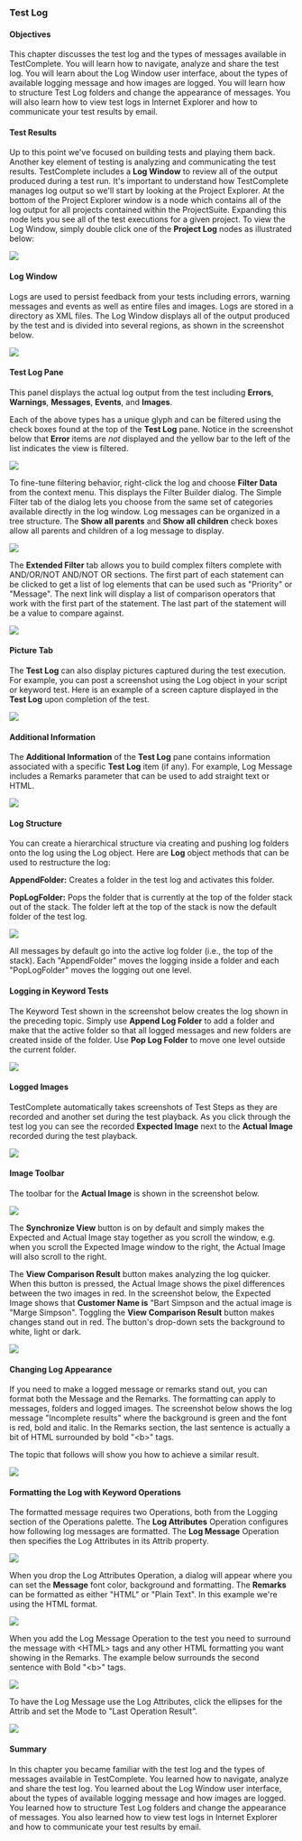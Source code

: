 ### Test Log

#### Objectives

This chapter discusses the test log and the types of messages available in TestComplete. You will learn how to navigate, analyze and share the test log. You will learn about the Log Window user interface, about the types of available logging message and how images are logged. You will learn how to structure Test Log folders and change the appearance of messages. You will also learn how to view test logs in Internet Explorer and how to communicate your test results by email.

#### Test Results

Up to this point we\'ve focused on building tests and playing them back. Another key element of testing is analyzing and communicating the test results. TestComplete includes a **Log Window** to review all of the output produced during a test run. It\'s important to understand how TestComplete manages log output so we\'ll start by looking at the Project Explorer. At the bottom of the Project Explorer window is a node which contains all of the log output for all projects contained within the ProjectSuite. Expanding this node lets you see all of the test executions for a given project. To view the Log Window, simply double click one of the **Project Log** nodes as illustrated below:

![](../media/image76.png)

#### Log Window

Logs are used to persist feedback from your tests including errors, warning messages and events as well as entire files and images. Logs are stored in a directory as XML files. The Log Window displays all of the output produced by the test and is divided into several regions, as shown in the screenshot below.

![](../media/image77.jpeg)

#### Test Log Pane

This panel displays the actual log output from the test including **Errors**, **Warnings**, **Messages**, **Events**, and **Images**.

Each of the above types has a unique glyph and can be filtered using the check boxes found at the top of the **Test Log** pane. Notice in the screenshot below that **Error** items are *not* displayed and the yellow bar to the left of the list indicates the view is filtered.

![](../media/image78.png)


To fine-tune filtering behavior, right-click the log and choose **Filter Data** from the context menu. This displays the Filter Builder dialog. The Simple Filter tab of the dialog lets you choose from the same set of categories available directly in the log window.
Log messages can be organized in a tree structure. The **Show all parents** and **Show all children** check boxes allow all parents and children of a log message to display.

![](../media/image79.png)


The **Extended Filter** tab allows you to build complex filters complete with AND/OR/NOT AND/NOT OR sections. The first part of each statement can be clicked to get a list of log elements that can be used such as \"Priority\" or \"Message\". The next link will display a list of comparison operators that work with the first part of the statement. The last part of the statement will be a value to compare against.

![](../media/image80.png)

#### Picture Tab

The **Test Log** can also display pictures captured during the test execution. For example, you can post a screenshot using the Log object in your script or keyword test. Here is an example of a screen capture displayed in the **Test Log** upon completion of the test.

![](../media/image81.jpeg)

#### Additional Information

The **Additional Information** of the **Test Log** pane contains information associated with a specific **Test Log** item (if any). For example, Log Message includes a Remarks parameter that can be used to add straight text or HTML.

![](../media/image82.png)

#### Log Structure

You can create a hierarchical structure via creating and pushing log folders onto the log using the Log object. Here are **Log** object methods that can be used to restructure the log:

**AppendFolder:** Creates a folder in the test log and activates this folder.

**PopLogFolder:** Pops the folder that is currently at the top of the folder stack out of the stack. The folder left at the top of the stack is now the default folder of the test log.

![](../media/image83.png)

All messages by default go into the active log folder (i.e., the top of the stack). Each \"AppendFolder\" moves the logging inside a folder and each \"PopLogFolder\" moves the logging out one level.

#### Logging in Keyword Tests

The Keyword Test shown in the screenshot below creates the log shown in the preceding topic. Simply use **Append Log Folder** to add a folder and make that the active folder so that all logged messages and new folders are created inside of the folder. Use **Pop Log Folder** to move one level outside the current folder.

![](../media/image84.png)

#### Logged Images

TestComplete automatically takes screenshots of Test Steps as they are recorded and another set during the test playback. As you click through the test log you can see the recorded **Expected Image** next to the **Actual Image** recorded during the test playback.

![](../media/image85.jpeg)

#### Image Toolbar

The toolbar for the **Actual Image** is shown in the screenshot below.

![](../media/image86.png)

The **Synchronize View** button is on by default and simply makes the Expected and Actual Image stay together as you scroll the window, e.g. when you scroll the Expected Image window to the right, the Actual Image will also scroll to the right.

The **View Comparison Result** button makes analyzing the log quicker. When this button is pressed, the Actual Image shows the pixel differences between the two images in red. In the screenshot below, the Expected Image shows that **Customer Name is** \"Bart Simpson and the actual image is \"Marge Simpson\". Toggling the **View Comparison Result** button makes changes stand out in red. The button's drop-down sets the background to white, light or dark.

![](../media/image87.jpeg)

#### Changing Log Appearance

If you need to make a logged message or remarks stand out, you can format both the Message and the Remarks. The formatting can apply to messages, folders and logged images. The screenshot below shows the log message \"Incomplete results\" where the background is green and the font is red, bold and italic. In the Remarks section, the last sentence is actually a bit of HTML surrounded by bold \"\<b\>\" tags.

The topic that follows will show you how to achieve a similar result.

![](../media/image88.jpeg)

#### Formatting the Log with Keyword Operations

The formatted message requires two Operations, both from the Logging section of the Operations palette. The **Log Attributes** Operation configures how following log messages are formatted. The **Log Message** Operation then specifies the Log Attributes in its Attrib property.

![](../media/image89.jpeg)

When you drop the Log Attributes Operation, a dialog will appear where you can set the **Message** font color, background and formatting. The **Remarks** can be formatted as either \"HTML\" or \"Plain Text\". In this example we\'re using the HTML format.

![](../media/image90.png)


When you add the Log Message Operation to the test you need to surround the message with \<HTML\> tags and any other HTML formatting you want showing in the Remarks. The example below surrounds the second sentence with Bold \"\<b\>\" tags.

![](../media/image91.png)


To have the Log Message use the Log Attributes, click the ellipses for the Attrib and set the Mode to \"Last Operation Result\".

![](../media/image92.jpeg)


#### Summary

In this chapter you became familiar with the test log and the types of messages available in TestComplete. You learned how to navigate, analyze and share the test log. You learned about the Log Window user interface, about the types of available logging message and how images are logged. You learned how to structure Test Log folders and change the appearance of messages. You also learned how to view test logs in Internet Explorer and how to communicate your test results by email.